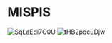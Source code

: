 # MISPIS
![SqLaEdi7O0U](https://user-images.githubusercontent.com/91560776/206522753-588f68fa-b9ea-4ce3-bbcd-411376f6be03.jpg)
![tHB2pqcuDjw](https://user-images.githubusercontent.com/91560776/206522757-cdc71393-472e-4dc8-98ec-e8d8474d0f7a.jpg)
